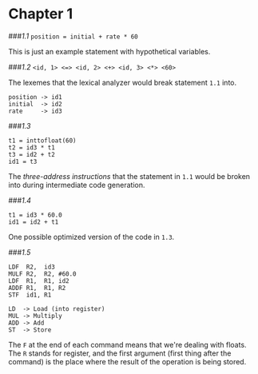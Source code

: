 Chapter 1
========

###*1.1*
`position = initial + rate * 60`

This is just an example statement with hypothetical variables.

###*1.2*
`<id, 1> <=> <id, 2> <+> <id, 3> <*> <60>`

The lexemes that the lexical analyzer would break statement `1.1` into. 
```
position -> id1
initial  -> id2
rate     -> id3
```

###*1.3*
```
t1 = inttofloat(60)
t2 = id3 * t1
t3 = id2 + t2
id1 = t3
```

The *three-address instructions* that the statement in `1.1` would be broken into during intermediate code generation.

###*1.4*
```
t1 = id3 * 60.0
id1 = id2 + t1
```

One possible optimized version of the code in `1.3`.

###*1.5*
```
LDF  R2,  id3
MULF R2,  R2, #60.0
LDF  R1,  R1, id2
ADDF R1,  R1, R2
STF  id1, R1
```
```
LD  -> Load (into register)
MUL -> Multiply
ADD -> Add
ST  -> Store
```

The `F` at the end of each command means that we're dealing with floats. The `R` stands for register, and the first argument (first thing after the command) is the place where the result of the operation is being stored.